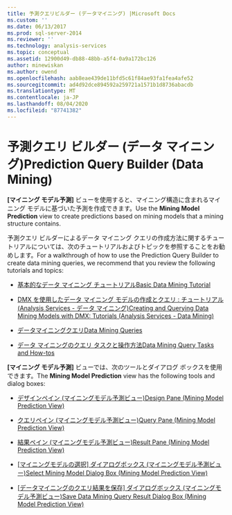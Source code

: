 ```yaml
---
title: 予測クエリビルダー (データマイニング) |Microsoft Docs
ms.custom: ''
ms.date: 06/13/2017
ms.prod: sql-server-2014
ms.reviewer: ''
ms.technology: analysis-services
ms.topic: conceptual
ms.assetid: 12900d49-db88-48bb-a5f4-0a9a172bc126
author: minewiskan
ms.author: owend
ms.openlocfilehash: aab8eae439de11bfd5c61f84ae93fa1fea4afe52
ms.sourcegitcommit: ad4d92dce894592a259721a1571b1d8736abacdb
ms.translationtype: MT
ms.contentlocale: ja-JP
ms.lasthandoff: 08/04/2020
ms.locfileid: "87741382"
---
```

# <a name="prediction-query-builder-data-mining"></a><span data-ttu-id="f14c3-102">予測クエリ ビルダー (データ マイニング)</span><span class="sxs-lookup"><span data-stu-id="f14c3-102">Prediction Query Builder (Data Mining)</span></span>
  <span data-ttu-id="f14c3-103">**[マイニング モデル予測]** ビューを使用すると、マイニング構造に含まれるマイニング モデルに基づいた予測を作成できます。</span><span class="sxs-lookup"><span data-stu-id="f14c3-103">Use the **Mining Model Prediction** view to create predictions based on mining models that a mining structure contains.</span></span>  
  
 <span data-ttu-id="f14c3-104">予測クエリ ビルダーによるデータ マイニング クエリの作成方法に関するチュートリアルについては、次のチュートリアルおよびトピックを参照することをお勧めします。</span><span class="sxs-lookup"><span data-stu-id="f14c3-104">For a walkthrough of how to use the Prediction Query Builder to create data mining queries, we recommend that you review the following tutorials and topics:</span></span>  
  
-   [<span data-ttu-id="f14c3-105">基本的なデータ マイニング チュートリアル</span><span class="sxs-lookup"><span data-stu-id="f14c3-105">Basic Data Mining Tutorial</span></span>](../../2014/tutorials/basic-data-mining-tutorial.md)  
  
-   [<span data-ttu-id="f14c3-106">DMX を使用したデータ マイニング モデルの作成とクエリ : チュートリアル &#40;Analysis Services - データ マイニング&#41;</span><span class="sxs-lookup"><span data-stu-id="f14c3-106">Creating and Querying Data Mining Models with DMX: Tutorials &#40;Analysis Services - Data Mining&#41;</span></span>](../../2014/tutorials/create-query-data-mining-models-dmx-tutorials.md)  
  
-   [<span data-ttu-id="f14c3-107">データマイニングクエリ</span><span class="sxs-lookup"><span data-stu-id="f14c3-107">Data Mining Queries</span></span>](data-mining/data-mining-queries.md)  
  
-   [<span data-ttu-id="f14c3-108">データ マイニングのクエリ タスクと操作方法</span><span class="sxs-lookup"><span data-stu-id="f14c3-108">Data Mining Query Tasks and How-tos</span></span>](data-mining/data-mining-query-tasks-and-how-tos.md)  
  
 <span data-ttu-id="f14c3-109">**[マイニング モデル予測]** ビューでは、次のツールとダイアログ ボックスを使用できます。</span><span class="sxs-lookup"><span data-stu-id="f14c3-109">The **Mining Model Prediction** view has the following tools and dialog boxes:</span></span>  
  
-   [<span data-ttu-id="f14c3-110">デザインペイン &#40;マイニングモデル予測ビュー&#41;</span><span class="sxs-lookup"><span data-stu-id="f14c3-110">Design Pane &#40;Mining Model Prediction View&#41;</span></span>](design-pane-mining-model-prediction-view.md)  
  
-   [<span data-ttu-id="f14c3-111">クエリペイン &#40;マイニングモデル予測ビュー&#41;</span><span class="sxs-lookup"><span data-stu-id="f14c3-111">Query Pane &#40;Mining Model Prediction View&#41;</span></span>](query-pane-mining-model-prediction-view.md)  
  
-   [<span data-ttu-id="f14c3-112">結果ペイン &#40;マイニングモデル予測ビュー&#41;</span><span class="sxs-lookup"><span data-stu-id="f14c3-112">Result Pane &#40;Mining Model Prediction View&#41;</span></span>](result-pane-mining-model-prediction-view.md)  
  
-   <span data-ttu-id="f14c3-113">[[マイニングモデルの選択] ダイアログボックス &#40;マイニングモデル予測ビュー&#41;](select-mining-model-dialog-box-mining-model-prediction-view.md)</span><span class="sxs-lookup"><span data-stu-id="f14c3-113">[Select Mining Model Dialog Box &#40;Mining Model Prediction View&#41;](select-mining-model-dialog-box-mining-model-prediction-view.md)</span></span>  
  
-   <span data-ttu-id="f14c3-114">[[データマイニングのクエリ結果を保存] ダイアログボックス &#40;マイニングモデル予測ビュー&#41;](save-data-mining-query-result-dialog-box-mining-model-prediction-view.md)</span><span class="sxs-lookup"><span data-stu-id="f14c3-114">[Save Data Mining Query Result Dialog Box &#40;Mining Model Prediction View&#41;](save-data-mining-query-result-dialog-box-mining-model-prediction-view.md)</span></span>  
  
  
